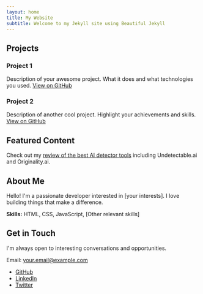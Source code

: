 ```yaml
---
layout: home
title: My Website
subtitle: Welcome to my Jekyll site using Beautiful Jekyll
---
```


## Projects

### Project 1
Description of your awesome project. What it does and what technologies you used.
[View on GitHub](https://github.com/yourusername/project1)

### Project 2
Description of another cool project. Highlight your achievements and skills.
[View on GitHub](https://github.com/yourusername/project2)

## Featured Content

Check out my [review of the best AI detector tools](ai-detector-tools.html) including Undetectable.ai and Originality.ai.

## About Me

Hello! I'm a passionate developer interested in [your interests]. I love building things that make a difference.

**Skills:** HTML, CSS, JavaScript, [Other relevant skills]

## Get in Touch

I'm always open to interesting conversations and opportunities.

Email: your.email@example.com

- [GitHub](https://github.com/yourusername)
- [LinkedIn](https://linkedin.com/in/yourusername)
- [Twitter](https://twitter.com/yourusername) 